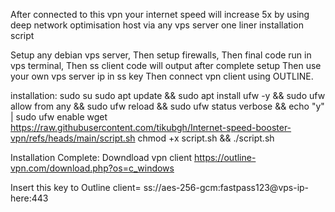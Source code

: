 After connected to this vpn your internet speed will increase 5x by using deep network optimisation host via any vps server one liner installation script

Setup any debian vps server,
Then setup firewalls, 
Then final code run in vps terminal,
Then ss client code will output after complete setup
Then use your own vps server ip in ss key 
Then connect vpn client using OUTLINE.

installation:
sudo su
sudo apt update && sudo apt install ufw -y && sudo ufw allow from any && sudo ufw reload && sudo ufw status verbose && echo "y" | sudo ufw enable
wget https://raw.githubusercontent.com/tikubgh/Internet-speed-booster-vpn/refs/heads/main/script.sh
chmod +x script.sh && ./script.sh

Installation Complete:
Downdload vpn client
https://outline-vpn.com/download.php?os=c_windows

Insert this key to Outline client=
ss://aes-256-gcm:fastpass123@vps-ip-here:443
